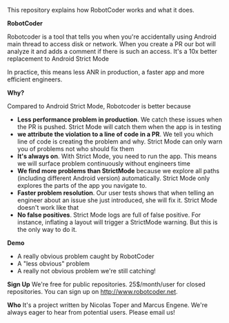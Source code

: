 This repository explains how RobotCoder works and what it does.

__RobotCoder__

Robotcoder is a tool that tells you when you're accidentally using Android main thread to access disk or network. When you create a PR our bot will analyze it and adds a comment if there is such an access. It's a 10x better replacement to Android Strict Mode

In practice, this means less ANR in production, a faster app and more efficient engineers.

__Why?__

Compared to Android Strict Mode, Robotcoder is better because

- **Less performance problem in production**. We catch these issues when the PR is pushed. Strict Mode will catch them when the app is in testing 
- **we attribute the violation to a line of code in a PR**. We tell you which line of code is creating the problem and why. Strict Mode can only warn you of problems not who should fix them
- **It's always on**. With Strict Mode, you need to run the app. This means we will surface problem continuously without engineers time
- **We find more problems than StrictMode** because we explore all paths (including different Android version) automatically. Strict Mode only explores the parts of the app you navigate to.
- **Faster problem resolution**. Our user tests shows that when telling an engineer about an issue she just introduced, she will fix it. Strict Mode doesn't work like that
- **No false positives**. Strict Mode logs are full of false positive. For instance, inflating a layout will trigger a StrictMode warning. But this is the only way to do it. 

__Demo__
- A really obvious problem caught by RobotCoder
- A "less obvious" problem
- A really not obvious problem we're still catching!

__Sign Up__
We're free for public repositories. 25$/month/user for closed repositories. You can sign up on http://www.robotcoder.net. 

__Who__
It's a project written by Nicolas Toper and Marcus Engene. We're always eager to hear from potential users. Please email us!
